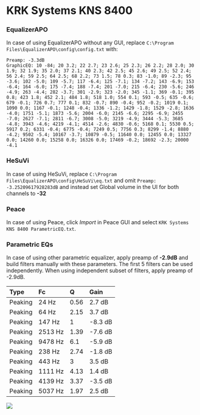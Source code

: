 # KRK Systems KNS 8400

### EqualizerAPO
In case of using EqualizerAPO without any GUI, replace `C:\Program Files\EqualizerAPO\config\config.txt`
with:
```
Preamp: -3.3dB
GraphicEQ: 10 -84; 20 3.2; 22 2.7; 23 2.6; 25 2.3; 26 2.2; 28 2.0; 30 1.9; 32 1.9; 35 2.0; 37 2.1; 40 2.3; 42 2.5; 45 2.6; 49 2.5; 52 2.4; 56 2.4; 59 2.5; 64 2.5; 68 2.2; 73 1.5; 78 0.3; 83 -1.0; 89 -2.3; 95 -3.6; 102 -5.0; 109 -5.7; 117 -6.4; 125 -7.1; 134 -7.2; 143 -6.9; 153 -6.4; 164 -6.0; 175 -7.4; 188 -7.4; 201 -7.0; 215 -6.4; 230 -5.6; 246 -4.9; 263 -4.4; 282 -3.7; 301 -2.9; 323 -2.0; 345 -1.1; 369 -0.1; 395 0.8; 423 1.8; 452 2.1; 484 1.8; 518 1.0; 554 0.1; 593 -0.5; 635 -0.6; 679 -0.1; 726 0.7; 777 0.1; 832 -0.7; 890 -0.4; 952 -0.2; 1019 0.1; 1090 0.0; 1167 -0.1; 1248 -0.4; 1336 -1.2; 1429 -1.8; 1529 -2.8; 1636 -4.0; 1751 -5.1; 1873 -5.6; 2004 -6.0; 2145 -6.6; 2295 -6.9; 2455 -7.0; 2627 -7.1; 2811 -6.7; 3008 -5.0; 3219 -4.9; 3444 -5.3; 3685 -4.8; 3943 -4.6; 4219 -4.1; 4514 -2.6; 4830 -0.6; 5168 0.1; 5530 0.5; 5917 0.2; 6331 -0.4; 6775 -0.4; 7249 0.5; 7756 0.3; 8299 -1.4; 8880 -4.2; 9502 -5.4; 10167 -3.7; 10879 -0.5; 11640 0.0; 12455 0.0; 13327 0.0; 14260 0.0; 15258 0.0; 16326 0.0; 17469 -0.2; 18692 -2.3; 20000 -4.1
```

### HeSuVi
In case of using HeSuVi, replace `C:\Program Files\EqualizerAPO\config\HeSuVi\eq.txt` and omit `Preamp:
-3.25209617928283dB` and instead set Global volume in the UI for both channels to **-32**

### Peace
In case of using Peace, click *Import* in Peace GUI and select `KRK Systems KNS 8400 ParametricEQ.txt`.

### Parametric EQs
In case of using other parametric equalizer, apply preamp of **-2.9dB** and build filters manually
with these parameters. The first 5 filters can be used independently.
When using independent subset of filters, apply preamp of -2.9dB.

| Type    | Fc      |    Q | Gain    |
|:--------|:--------|:-----|:--------|
| Peaking | 24 Hz   | 0.56 | 2.7 dB  |
| Peaking | 64 Hz   | 2.15 | 3.7 dB  |
| Peaking | 147 Hz  | 1    | -8.3 dB |
| Peaking | 2513 Hz | 1.39 | -7.6 dB |
| Peaking | 9478 Hz | 6.1  | -5.9 dB |
| Peaking | 238 Hz  | 2.74 | -1.8 dB |
| Peaking | 443 Hz  | 3    | 3.5 dB  |
| Peaking | 1111 Hz | 4.13 | 1.4 dB  |
| Peaking | 4139 Hz | 3.37 | -3.5 dB |
| Peaking | 5037 Hz | 1.97 | 2.5 dB  |

![](https://raw.githubusercontent.com/jaakkopasanen/AutoEq/master/results/innerfidelity/sbaf-serious/KRK%20Systems%20KNS%208400/KRK%20Systems%20KNS%208400.png)
